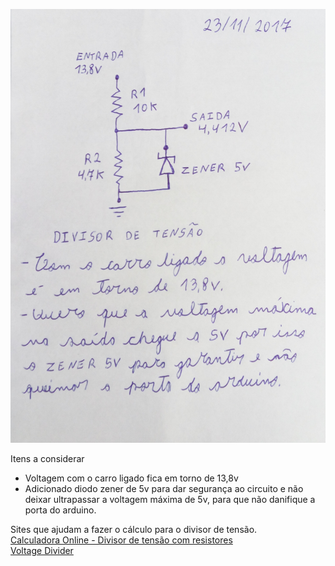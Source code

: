 

![C#](Divisor_de_tensao.jpg)  

Itens a considerar  
- Voltagem com o carro ligado fica em torno de 13,8v
- Adicionado diodo zener de 5v para dar segurança ao circuito e não deixar ultrapassar a voltagem máxima de 5v, para que não danifique a porta do arduino.
  
Sites que ajudam a fazer o cálculo para o divisor de tensão.  
[Calculadora Online - Divisor de tensão com resistores](
http://www.arduinoecia.com.br/p/calculador-divisor-de-tensao-function.html)  
[Voltage Divider](http://hyperphysics.phy-astr.gsu.edu/hbase/electric/voldiv.html)

